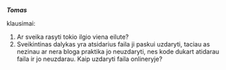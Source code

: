 
___Tomas___

klausimai:
1) Ar sveika rasyti tokio ilgio viena eilute?
2) Sveikintinas dalykas yra atsidarius faila ji paskui uzdaryti, taciau as nezinau ar nera bloga praktika
   jo neuzdaryti, nes kode dukart atidarau faila ir jo neuzdarau. Kaip uzdaryti faila onlineryje?








